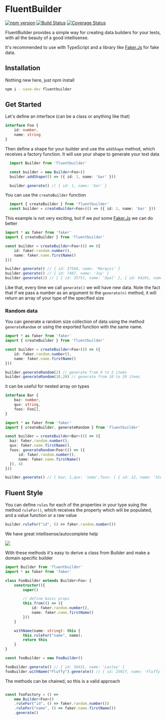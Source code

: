 # FluentBuilder
[![npm version](https://badge.fury.io/js/fluentbuilder.svg)](https://badge.fury.io/js/fluentbuilder)
[![Build Status](https://travis-ci.org/lucasteles/fluentbuilder.svg?branch=master)](https://travis-ci.org/lucasteles/fluentbuilder)
[![Coverage Status](https://coveralls.io/repos/github/lucasteles/fluentbuilder/badge.svg?branch=master)](https://coveralls.io/github/lucasteles/fluentbuilder?branch=master)

FluentBuilder provides a simple way for creating data builders for your tests, with all the beauty of a good intellisense.

It's recommended to use with TypeScript and a library like [Faker.Js](https://github.com/marak/Faker.js/) for fake data.

## Installation

Nothing new here, just npm install
```sh
npm i --save-dev fluentbuilder
```

## Get Started

Let's define an interface (can be a class or anything like that)

```ts
interface Foo {
    id: number,
    name: string
}
```

Then define a shape for your builder and use the `addShape` method, which receives a factory function. It will use your shape to generate your test data

```ts
  import Builder from 'fluentbuilder'

  const builder = new Builder<Foo>()
  builder.addShape(() => ({ id: 1, name: 'bar' }))

  builder.generate() // { id: 1, name: 'bar' }
```

You can use the `createBuilder` function

```ts
  import { createBuilder } from 'fluentbuilder'
  const builder = createBuilder<Foo>(() => ({ id: 1, name: 'bar' }))
```

This example is not very exciting, but if we put some [Faker.Js](https://github.com/marak/Faker.js/) we can do better

```ts
import * as faker from 'faker'
import { createBuilder } from 'fluentbuilder'

const builder = createBuilder<Foo>(() => ({ 
    id: faker.random.number(),
    name: faker.name.firstName()
}))

builder.generate() // { id: 37566, name: 'Marquis' }
builder.generate() // { id: 7487, name: 'Joy' }
builder.generate(2) // [ { id: 35751, name: 'Opal' }, { id: 94291, name: 'Savion' } ]
```

Like that, every time we call `generate()` we will have new data. Note the fact that if we pass a number as an argument to the `generate(n)` method, it will return an array of your type of the specified size

### Random data

You can generate a random size collection of data using the method `generateRandom` or using the exported function with the same name.


```ts
import * as faker from 'faker'
import { createBuilder } from 'fluentbuilder'

const builder = createBuilder<Foo>(() => ({ 
    id: faker.random.number(),
    name: faker.name.firstName()
}))

builder.generateRandom(2) // generate from 0 to 2 items
builder.generateRandom(10,20) // generate from 10 to 20 items
```

it can be useful for nested array on types


```ts
interface Bar {
    baz: number,
    qux: string,
    foos: Foo[],
}

import * as faker from 'faker'
import { createBuilder, generateRandom } from 'fluentbuilder'

const builder = createBuilder<Bar>(() => ({
  baz: faker.random.number(),
  qux: faker.name.firstName(),
  foos: generateRandom<Foo>(() => ({
      id: faker.random.number(),
      name: faker.name.firstName()
  }), 4)
}))

builder.generate() // { baz: 1,qux: 'some',foos: [ { id: 12, name: 'Steve' }, { id: 5, name: 'Jack' } ] }
```


## Fluent Style

You can define `rules` for each of the properties in your type suing the method `ruleFor()`, which receives the property which will be populated, and a value function or a raw value

```ts
builder.ruleFor("id", () => faker.random.number())
```

We have great intellisense/autocomplete help

![](https://raw.githubusercontent.com/lucasteles/fluentbuilder/master/img/strcomplete.gif)



With these methods it's easy to derive a class from Builder<T> and make a domain specific builder

```ts
import Builder from 'fluentbuilder'
import * as faker from 'faker'

class FooBuilder extends Builder<Foo> {
    constructor(){
        super()

        // define basic props
        this.from(() => ({
            id: faker.random.number(),
            name: faker.name.firstName()
        }))
    }

    withName(name: string): this {
        this.ruleFor("name", name);
        return this
    }
}

const fooBuilder = new FooBuilder()

fooBuilder.generate() // { id: 58431, name: 'Lesley' }
fooBuilder.withName("Fluffy").generate() // { id: 25927, name: 'Fluffy' }

```

The methods can be chained, so this is a valid approach

```ts

const fooFactory = () =>
    new Builder<Foo>()
    .ruleFor("id", () => faker.random.number())
    .ruleFor("name", () => faker.name.firstName())
    .generate()

```
